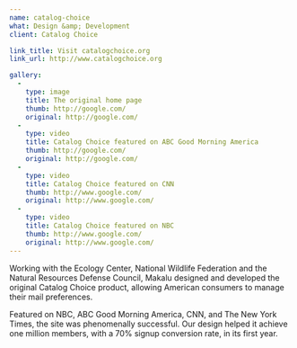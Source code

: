 ```yaml
---
name: catalog-choice
what: Design &amp; Development
client: Catalog Choice

link_title: Visit catalogchoice.org
link_url: http://www.catalogchoice.org

gallery:
  -
    type: image
    title: The original home page
    thumb: http://google.com/
    original: http://google.com/
  -
    type: video
    title: Catalog Choice featured on ABC Good Morning America
    thumb: http://google.com/
    original: http://google.com/
  -
    type: video
    title: Catalog Choice featured on CNN
    thumb: http://www.google.com/
    original: http://www.google.com/
  -
    type: video
    title: Catalog Choice featured on NBC
    thumb: http://www.google.com/
    original: http://www.google.com/
---
```


Working with the Ecology Center, National Wildlife Federation and the Natural Resources Defense Council, Makalu designed and developed the original Catalog Choice product, allowing American consumers to manage their mail preferences. 

Featured on NBC, ABC Good Morning America, CNN, and The New York Times, the site was phenomenally successful. Our design helped it achieve one million members, with a 70% signup conversion rate, in its first year.